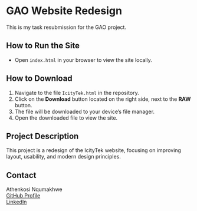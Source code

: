 # GAO Website Redesign

This is my task resubmission for the GAO project.

## How to Run the Site

- Open `index.html` in your browser to view the site locally.

## How to Download

1. Navigate to the file `IcityTek.html` in the repository.
2. Click on the **Download** button located on the right side, next to the **RAW** button.
3. The file will be downloaded to your device’s file manager.
4. Open the downloaded file to view the site.

## Project Description

This project is a redesign of the IcityTek website, focusing on improving layout, usability, and modern design principles.

## Contact

Athenkosi Nqumakhwe  
[GitHub Profile](https://github.com/Nqumakhwe-Athenkosi)  
[LinkedIn](https://linkedin.com/in/athenkosi-nqumakhwe-265297373)
